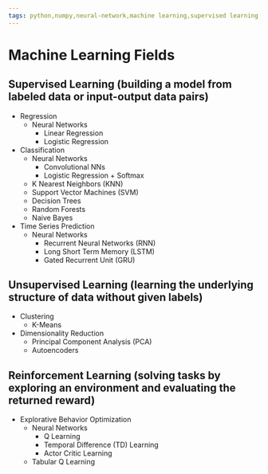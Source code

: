 ```yaml
---
tags: python,numpy,neural-network,machine learning,supervised learning,unsupervised learning,reinforcement learning,regression,classification,clustering,dimensionality reduction
---
```

# Machine Learning Fields

## **Supervised Learning** (building a model from labeled data or input-output data pairs)

- Regression
  - Neural Networks
    - Linear Regression
    - Logistic Regression
- Classification
  - Neural Networks
    - Convolutional NNs
    - Logistic Regression + Softmax
  - K Nearest Neighbors (KNN)
  - Support Vector Machines (SVM)
  - Decision Trees
  - Random Forests
  - Naive Bayes
- Time Series Prediction
  - Neural Networks
    - Recurrent Neural Networks (RNN)
    - Long Short Term Memory (LSTM)
    - Gated Recurrent Unit (GRU)

## **Unsupervised Learning** (learning the underlying structure of data without given labels)

- Clustering
  - K-Means
- Dimensionality Reduction
  - Principal Component Analysis (PCA)
  - Autoencoders

## **Reinforcement Learning** (solving tasks by exploring an environment and evaluating the returned reward)

- Explorative Behavior Optimization
  - Neural Networks
    - Q Learning
    - Temporal Difference (TD) Learning
    - Actor Critic Learning
  - Tabular Q Learning
